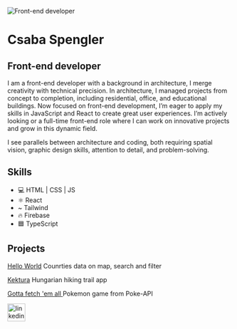 ![Front-end developer](https://media.licdn.com/dms/image/D5616AQGsXWm6Z4uM9A/profile-displaybackgroundimage-shrink_350_1400/0/1719819618930?e=1725494400&v=beta&t=vH3ZICSYHSqPJhGoJ1r2jsTwkES_hBIxtCAclt-vFds)

# Csaba Spengler
## Front-end developer

I am a front-end developer with a background in architecture, I merge creativity with technical precision. In architecture, I managed projects from concept to completion, including residential, office, and educational buildings.
Now focused on front-end development, I’m eager to apply my skills in JavaScript and React to create great user experiences. I’m actively looking or a full-time front-end role where I can work on innovative projects and grow in this dynamic field.

I see parallels between architecture and coding, both requiring spatial vision, graphic design skills, attention to detail, and problem-solving.


## Skills
* 💻 HTML | CSS | JS
* ⚛️ React
* ~ Tailwind
* 🔥 Firebase
* 🟦 TypeScript

## Projects
[Hello World](https://hello-world-anwl.onrender.com) Counrties data on map, search and filter

[Kektura](https://kekturaapp.web.app/) Hungarian hiking trail app

[Gotta fetch 'em all ](https://gotta-fetch-em-all-eight.vercel.app/) Pokemon game from Poke-API





[<img src='https://upload.wikimedia.org/wikipedia/commons/8/81/LinkedIn_icon.svg' alt='linkedin' height='40'>](https://www.linkedin.com/in/csaba-spengler-08876287//)  
